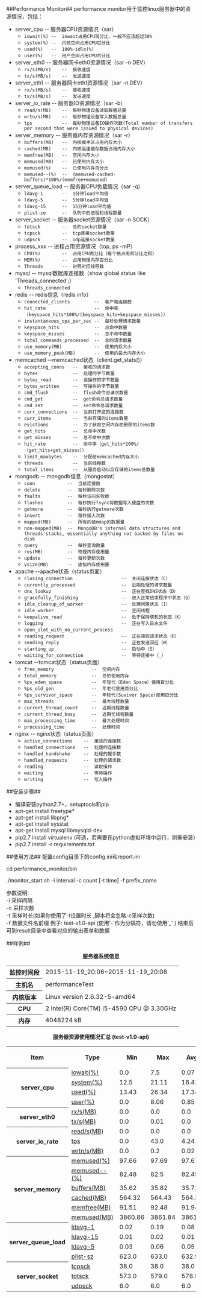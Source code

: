 ##Performance Monitor##
performance monitor用于监控linux服务器中的资源情况，包括：
* server_cpu    --  服务器CPU资源情况（sar）
    * `iowait(%) --  iowait占用CPU百分比，一般不应该超过30% `
    * `system(%) --  内核空间占用CPU百分比`
    * `used(%)   --  100%-idle(%)`
    * `user(%)   --  用户空间占用CPU百分比`
* server_eth0   --  服务器网卡eth0资源情况（sar -n DEV）
    * `rx/s(MB/s)    --  接收速度`
    * `tx/s(MB/s)    --  发送速度`
* server_eth1   --  服务器网卡eth1资源情况（sar -n DEV）
    * `rx/s(MB/s)    --  接收速度`
    * `tx/s(MB/s)    --  发送速度`
* server_io_rate    --  服务器IO资源情况（sar -b）
    * `read/s(MB)    --  每秒物理设备读取数据总量`
    * `wrtn/s(MB)    --  每秒物理设备写入数据总量`
    * `tps           --  每秒物理设备IO操作次数(Total number of transfers per second that were issued to physical devices)`
* server_memory --  服务器内存资源情况（sar -r）
    * `buffers(MB)   --  内核缓冲区占用内存大小`
    * `cached(MB)    --  内核高速缓存数据占用内存大小`
    * `memfree(MB)   --  空闲内存大小`
    * `memused(MB)   --  已使用内存大小`
    * `memused(%)    --  已使用内存百分比`
    * `memused--(%)  --  (memused-cached-buffers)*100%/(memfree+memused)`
* server_queue_load --  服务器CPU负载情况（sar -q）
    * `ldavg-1       --  1分钟load平均值`
    * `ldavg-5       --  5分钟load平均值`
    * `ldavg-15      --  15分钟load平均值`
    * `plist-ze      --  队列中的进程和线程数量`
* server_socket --  服务器socket资源情况（sar -n SOCK）
    * `totsck        --  总的socket数量`
    * `tcpsck        --  tcp连接socket数量`
    * `udpsck        --  udp连接socket数量`
* process_xxx  --  进程占用资源情况（top, ps -mP）
    * `CPU(%)        --  占用CPU百分比（每个核占用百分比之和）`
    * `MEM(%)        --  占用物理内存百分比`
    * `Threads       --  进程对应线程数`
* mysql --  mysql数据库连接数（show global status like 'Threads_connected';）
    * `Threads_connected `
* redis --  redis信息（redis info）
    * `connected_clients         --  客户端连接数`
    * `hit_rate                  --  命中率（keyspace_hits*100%/(keyspace_hits+keyspace_misses)）`
    * `instantaneous_ops_per_sec --  每秒处理请求数量`
    * `keyspace_hits             --  总命中数量`
    * `keyspace_misses           --  总不命中数量`
    * `total_commands_processed  --  总的请求数量`
    * `use_memory(MB)            --  使用内存大小`
    * `use_memory_peak(MB)       --  使用的最大内存大小`
* memcached --memcached状态（client.get_stats()）
    * `accepting_conns   --  接收的请求数`
    * `bytes             --  处理的字节数量`
    * `bytes_read        --  读操作的字节数量`
    * `bytes_written     --  写操作的字节数量`
    * `cmd_flush         --  flush命令总请求数量`
    * `cmd_get           --  get命令总请求数量`
    * `cmd_set           --  set命令总请求数量`
    * `curr_connections  --  当前打开这的连接数`
    * `curr_items        --  当前存储的items数量`
    * `evictions         --  为了获取空闲内存而删除的items数`
    * `get_hits          --  总命中次数`
    * `get_misses        --  总不命中次数`
    * `hit_rate          --  命中率（get_hits*100%/（get_hits+get_misses））`
    * `limit_maxbytes    --  分配给memcached内存大小`
    * `threads           --  当前线程数`
    * `total_items       --  从服务启动以后存储的items总数量`
* mongodb   --  mongodb信息（mongostat）
    * `conn            --  当前连接数`
    * `delete          --  每秒删除次数`
    * `faults          --  每秒访问失败数`
    * `flushes         --  每秒执行fsync将数据写入硬盘的次数`
    * `getmore         --  每秒执行getmore次数`
    * `insert          --  每秒插入次数`
    * `mapped(MB)      --  所有的被mmap的数据量`
    * `non-mapped(MB)  --  MongoDB's internal data structures and threads'stacks, essentially anything not backed by files on disk`
    * `query           --  每秒查询数量`
    * `res(MB)         --  物理内存使用量`
    * `update          --  每秒更新次数`
    * `vsize(MB)       --  虚拟内存使用量`
* apache    --apache状态（status页面）
    * `closing_connection                  --  关闭连接状态（C）`
    * `currently_processed                 --  近期处理的请求数量`
    * `dns_lookup                          --  正在查找DNS状态（D）`
    * `gracefully_finishing                --  进入正常结束程序中状态（G）`
    * `idle_cleanup_of_worker              --  处理闲置状态（I）`
    * `idle_worker                         --  空闲线程`
    * `keepalive_read                      --  处于保持联机的状态（K）`
    * `logging                             --  正在写入日志文件`
    * `open_slot_with_no_current_process`
    * `reading_request                     --  正在读取请求状态（R）`
    * `sending_reply                       --  正在发送回应（W）`
    * `starting_up                         --  启动中（S）`
    * `waiting_for_connection              --  等待连接中（_）`
* tomcat    --tomcat状态（status页面）
    * `free_memory              --  空闲内存`
    * `total_memory             --  总的使用内存`
    * `%ps_eden_space           --  年轻代（Eden Space）使用百分比`
    * `%ps_old_gen              --  年老代使用百分比`
    * `%ps_survivor_space       --  年轻代(Suvivor Space)使用百分比`
    * `max_threads              --  最大线程数量`
    * `current_thread_count     --  近期线程数量`
    * `current_thread_busy      --  近期忙线程数量`
    * `max_processing_time      --  最大处理时间`
    * `processing_time          --  处理时间`
* nginx --  nginx状态（status页面）
    * `active_connections    --  激活的连接数`
    * `handled_connections   --  处理的连接数`
    * `handled_handshake     --  处理的握手数`
    * `handled_requests      --  处理的请求数`
    * `reading               --  读取操作`
    * `waiting               --  等待操作`
    * `writing               --  写入操作`


##安装步骤##
- 编译安装python2.7+，setuptools和pip
- apt-get install freetype*
- apt-get install libpng*
- apt-get install sysstat
- apt-get install mysql libmysqld-dev
- pip2.7 install virtualenv (可选，若需要在python虚拟环境中运行，则需安装）
- pip2.7 install -r requirements.txt


##使用方法##
   配置config目录下的config.ini和report.ini
   
   cd performance_monitor/bin 
   
   ./monitor_start.sh -i interval -c count [-t time] -f prefix_name
   
   参数说明:                                                         
      -i    采样间隔                                           
      -c    采样次数                                           
      -t    采样时长(如果你使用了-t设置时长 ,脚本将会忽略-c采样次数)     
      -f    数据文件名前缀 例子: test-v1.0-api (使用'-'作为分隔符，请勿使用'_' ) 
    结束后可到result目录中查看对应的输出表单和数据


##样例##

<html>
<meta http-equiv="Content-Type" content="text/html; charset=utf-8"/>
<body>
<div align="center">
<p><strong>服务器系统信息</strong></p>
    <table border="0" cellpadding="5" cellspacing="2"  width="50%">
        <tr>
            <th>监控时间段</th>
            <td>2015-11-19_20:06~2015-11-19_20:08</td>
        </tr>
        <tr>
            <th>主机名</th>
            <td>performanceTest</td>
        </tr>
        <tr>
            <th>内核版本</th>
            <td>Linux version 2.6.32-5-amd64 </td>
        </tr>
        <tr>
            <th>CPU</th>
            <td>2  Intel(R) Core(TM) i5-4590 CPU @ 3.30GHz</td>
        </tr>
        <tr>
            <th>内存</th>
            <td>4048224 kB</td>
        </tr>
        </table>
    <p></p>
    <p><strong>服务器资源使用情况汇总 (test-v1.0-api) </strong></p>
    <table border="0" cellpadding="5" cellspacing="2"  width="60%">
    <tr>
        <th>Item</th>
        <th>Type</th>
        <th>Min</th>
        <th>Max</th>
        <th>Avg</th>
        <th>90%小于</th>
    </tr>
    <tr>
        <th rowspan="4">server_cpu</th>
        <td><a href="sample/test-v1.0-api_performanceTest_server_cpu_201511192006-iowait.png" target="_png">iowait(%)</a></td>
        <td>0.0</td>
        <td>7.5</td>
        <td>0.07</td>
        <td>0.0</td>
    </tr>
    <tr>
        <td><a href="sample/test-v1.0-api_performanceTest_server_cpu_201511192006-system.png" target="_png">system(%)</a></td>
        <td>12.5</td>
        <td>21.11</td>
        <td>16.42</td>
        <td>18.09</td>
    </tr>
    <tr>
        <td><a href="sample/test-v1.0-api_performanceTest_server_cpu_201511192006-used.png" target="_png">used(%)</a></td>
        <td>13.43</td>
        <td>26.34</td>
        <td>17.34</td>
        <td>19.31</td>
    </tr>
    <tr>
        <td><a href="sample/test-v1.0-api_performanceTest_server_cpu_201511192006-user.png" target="_png">user(%)</a></td>
        <td>0.0</td>
        <td>8.06</td>
        <td>0.85</td>
        <td>1.98</td>
    </tr>
    <tr>
        <th rowspan="2">server_eth0</th>
        <td><a href="sample/test-v1.0-api_performanceTest_server_eth0_201511192006-rx(MB).png" target="_png">rx/s(MB)</a></td>
        <td>0.0</td>
        <td>0.0</td>
        <td>0.0</td>
        <td>0.0</td>
    </tr>
    <tr>
        <td><a href="sample/test-v1.0-api_performanceTest_server_eth0_201511192006-tx(MB).png" target="_png">tx/s(MB)</a></td>
        <td>0.0</td>
        <td>0.01</td>
        <td>0.0</td>
        <td>0.01</td>
    </tr>
    <tr>
        <th rowspan="3">server_io_rate</th>
        <td><a href="sample/test-v1.0-api_performanceTest_server_io_rate_201511192006-read(MB).png" target="_png">read/s(MB)</a></td>
        <td>0.0</td>
        <td>0.0</td>
        <td>0.0</td>
        <td>0.0</td>
    </tr>
    <tr>
        <td><a href="sample/test-v1.0-api_performanceTest_server_io_rate_201511192006-tps.png" target="_png">tps</a></td>
        <td>0.0</td>
        <td>43.0</td>
        <td>4.24</td>
        <td>15.0</td>
    </tr>
    <tr>
        <td><a href="sample/test-v1.0-api_performanceTest_server_io_rate_201511192006-wrtn(MB).png" target="_png">wrtn/s(MB)</a></td>
        <td>0.0</td>
        <td>0.2</td>
        <td>0.02</td>
        <td>0.09</td>
    </tr>
    <tr>
        <th rowspan="6">server_memory</th>
        <td><a href="sample/test-v1.0-api_performanceTest_server_memory_201511192006-memused.png" target="_png">memused(%)</a></td>
        <td>97.66</td>
        <td>97.69</td>
        <td>97.67</td>
        <td>97.68</td>
    </tr>
    <tr>
        <td><a href="sample/test-v1.0-api_performanceTest_server_memory_201511192006-memused--.png" target="_png">memused--(%)</a></td>
        <td>82.48</td>
        <td>82.5</td>
        <td>82.49</td>
        <td>82.5</td>
    </tr>
    <tr>
        <td><a href="sample/test-v1.0-api_performanceTest_server_memory_201511192006-buffers(MB).png" target="_png">buffers(MB)</a></td>
        <td>35.62</td>
        <td>35.82</td>
        <td>35.72</td>
        <td>35.81</td>
    </tr>
    <tr>
        <td><a href="sample/test-v1.0-api_performanceTest_server_memory_201511192006-cached(MB).png" target="_png">cached(MB)</a></td>
        <td>564.32</td>
        <td>564.43</td>
        <td>564.37</td>
        <td>564.41</td>
    </tr>
    <tr>
        <td><a href="sample/test-v1.0-api_performanceTest_server_memory_201511192006-memfree(MB).png" target="_png">memfree(MB)</a></td>
        <td>91.51</td>
        <td>92.48</td>
        <td>91.94</td>
        <td>92.18</td>
    </tr>
    <tr>
        <td><a href="sample/test-v1.0-api_performanceTest_server_memory_201511192006-memused(MB).png" target="_png">memused(MB)</a></td>
        <td>3860.86</td>
        <td>3861.84</td>
        <td>3861.4</td>
        <td>3861.74</td>
    </tr>
    <tr>
        <th rowspan="4">server_queue_load</th>
        <td><a href="sample/test-v1.0-api_performanceTest_server_queue_load_201511192006-ldavg-1.png" target="_png">ldavg-1</a></td>
        <td>0.02</td>
        <td>0.19</td>
        <td>0.08</td>
        <td>0.15</td>
    </tr>
    <tr>
        <td><a href="sample/test-v1.0-api_performanceTest_server_queue_load_201511192006-ldavg-15.png" target="_png">ldavg-15</a></td>
        <td>0.01</td>
        <td>0.02</td>
        <td>0.01</td>
        <td>0.02</td>
    </tr>
    <tr>
        <td><a href="sample/test-v1.0-api_performanceTest_server_queue_load_201511192006-ldavg-5.png" target="_png">ldavg-5</a></td>
        <td>0.03</td>
        <td>0.06</td>
        <td>0.05</td>
        <td>0.05</td>
    </tr>
    <tr>
        <td><a href="sample/test-v1.0-api_performanceTest_server_queue_load_201511192006-plist-sz.png" target="_png">plist-sz</a></td>
        <td>623.0</td>
        <td>633.0</td>
        <td>632.92</td>
        <td>633.0</td>
    </tr>
    <tr>
        <th rowspan="3">server_socket</th>
        <td><a href="sample/test-v1.0-api_performanceTest_server_socket_201511192006-tcpsck.png" target="_png">tcpsck</a></td>
        <td>38.0</td>
        <td>38.0</td>
        <td>38.0</td>
        <td>38.0</td>
    </tr>
    <tr>
        <td><a href="sample/test-v1.0-api_performanceTest_server_socket_201511192006-totsck.png" target="_png">totsck</a></td>
        <td>573.0</td>
        <td>579.0</td>
        <td>578.95</td>
        <td>579.0</td>
    </tr>
    <tr>
        <td><a href="sample/test-v1.0-api_performanceTest_server_socket_201511192006-udpsck.png" target="_png">udpsck</a></td>
        <td>6.0</td>
        <td>6.0</td>
        <td>6.0</td>
        <td>6.0</td>
    </tr>
    </table>
</div>
</body>
</html>
